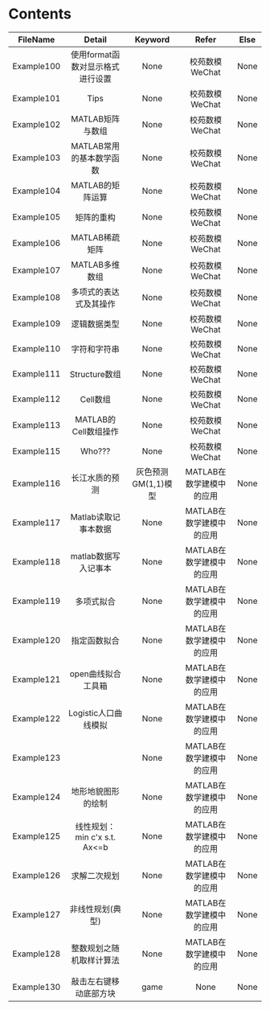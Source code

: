 # Contents

FileName | Detail | Keyword | Refer | Else
:-: | :-: | :-: | :-: | :-:
Example100 | 使用format函数对显示格式进行设置 | None | 校苑数模WeChat | None
Example101 | Tips | None | 校苑数模WeChat | None
Example102 | MATLAB矩阵与数组 | None | 校苑数模WeChat | None
Example103 | MATLAB常用的基本数学函数 | None | 校苑数模WeChat | None
Example104 | MATLAB的矩阵运算 | None | 校苑数模WeChat | None
Example105 | 矩阵的重构 | None | 校苑数模WeChat | None
Example106 | MATLAB稀疏矩阵 | None | 校苑数模WeChat | None
Example107 | MATLAB多维数组 | None | 校苑数模WeChat | None
Example108 | 多项式的表达式及其操作 | None | 校苑数模WeChat | None
Example109 | 逻辑数据类型 | None | 校苑数模WeChat | None
Example110 | 字符和字符串 | None | 校苑数模WeChat | None
Example111 | Structure数组 | None | 校苑数模WeChat | None
Example112 | Cell数组 | None | 校苑数模WeChat | None
Example113 | MATLAB的Cell数组操作 | None | 校苑数模WeChat | None
Example115 | Who??? | None | 校苑数模WeChat | None
Example116 | 长江水质的预测 | 灰色预测GM(1,1)模型 | MATLAB在数学建模中的应用 | None
Example117 | Matlab读取记事本数据 | None | MATLAB在数学建模中的应用 | None
Example118 | matlab数据写入记事本 | None | MATLAB在数学建模中的应用 | None
Example119 | 多项式拟合 | None | MATLAB在数学建模中的应用 | None
Example120 | 指定函数拟合 | None | MATLAB在数学建模中的应用 | None
Example121 | open曲线拟合工具箱 | None | MATLAB在数学建模中的应用 | None
Example122 | Logistic人口曲线模拟 | None | MATLAB在数学建模中的应用 | None
Example123 |  | None | MATLAB在数学建模中的应用 | None
Example124 | 地形地貌图形的绘制 | None | MATLAB在数学建模中的应用 | None
Example125 | 线性规划：min c'x  s.t.  Ax<=b | None | MATLAB在数学建模中的应用 | None
Example126 | 求解二次规划 | None | MATLAB在数学建模中的应用 | None
Example127 | 非线性规划(典型) | None | MATLAB在数学建模中的应用 | None
Example128 | 整数规划之随机取样计算法| None| MATLAB在数学建模中的应用 | None
Example130 | 敲击左右键移动底部方块 | game | None | None
